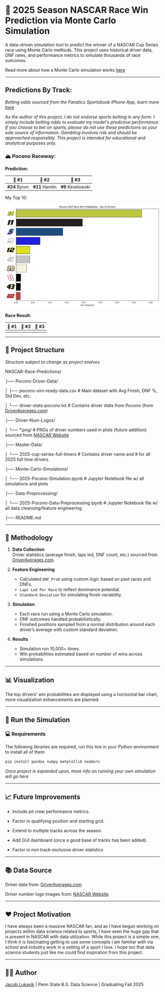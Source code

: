 # 🏁 2025 Season NASCAR Race Win Prediction via Monte Carlo Simulation

A data-driven simulation tool to predict the winner of a NASCAR Cup Series race using Monte Carlo methods. This project uses historical driver data, DNF rates, and performance metrics to simulate thousands of race outcomes.

Read more about how a Monte Carlo simulation works [here](https://www.ibm.com/think/topics/monte-carlo-simulation)

--- 

## Predictions By Track:

*Betting odds sourced from the Fanatics Sportsbook iPhone App, learn more [here](https://betfanatics.com/)*

*As the author of this project, I do not endorse sports betting in any form. I simply include betting odds to evaluate my model's predictive performance. If you choose to bet on sports, please do not use these predictions as your sole source of information. Gambling involves risk and should be approached responsibly. This project is intended for educational and analytical purposes only.*

### 🏔️ Pocono Raceway:

**Prediction:**

| 🥇 #1           | 🥈 #2           | 🥉 #3           |
|----------------|----------------|----------------|
| **#24** Byron  | **#11** Hamlin | **#6** Keselowski  |

My Top 10:

![Pocono 2025 Predicted Top 10](Predictions/Pocono-2025/Pocono-2025-Predicted-Top-10.png)

**Race Result:**

| 🥇 #1           | 🥈 #2           | 🥉 #3           |
|----------------|----------------|----------------|
|   |  |   |

---

## 📂 Project Structure

*Structure subject to change as project evolves*

NASCAR-Race-Predictions/

├── Pocono-Driver-Data/

│ ├── pocono-sim-ready-data.csv # Main dataset with Avg Finish, DNF %, Std Dev, etc.

│ └── driver-stats-pocono.txt # Contains driver stats from Pocono (from [DriverAverages.com](https://www.driveraverages.com/))

├── Driver-Num-Logos/

│ └── *.png/ # PNGs of driver numbers used in plots (future addition) sourced from [NASCAR Website](https://www.nascar.com/drivers/nascar-cup-series/)

├── Master-Data/

│ └── 2025-cup-series-full-timers # Contains driver name and # for all 2025 full time drivers.

├── Monte-Carlo-Simulations/

│ └── 2025-Pocono-Simulation.ipynb # Jupyter Notebook file w/ all simulations and plots

├── Data-Preprocessing/

│ └── 2025-Pocono-Data-Preprocessing.ipynb # Jupyter Notebook file w/ all data cleansing/feature engineering

├── README.md


---

## 🧠 Methodology

1. **Data Collection**  
   Driver statistics (average finish, laps led, DNF count, etc.) sourced from [DriverAverages.com](https://www.driveraverages.com).

2. **Feature Engineering**  
   - Calculated `DNF_Prob` using custom logic based on past races and DNFs.
   - `Laps Led Per Race` to reflect dominance potential.
   - `Standard Deviation` for simulating finish variability.

3. **Simulation**  
   - Each race run using a Monte Carlo simulation.
   - DNF outcomes handled probabilistically.
   - Finished positions sampled from a normal distribution around each driver’s average with custom standard deviation.

4. **Results**  
   - Simulation run 10,000+ times.
   - Win probabilities estimated based on number of wins across simulations.

---

## 📊 Visualization

The top drivers' win probabilities are displayed using a horizontal bar chart, more visualization enhancements are planned.

---

## 🔁 Run the Simulation

### 💻 Requirements

The following libraries are required, run this line in your Python environment to install all of them

```bash
pip install pandas numpy matplotlib seaborn
```

*Once project is expanded upon, more info on running your own simulation will go here*

--- 

## 📈 Future Improvements

- Include pit crew performance metrics.

- Factor in qualifying position and starting grid.

- Extend to multiple tracks across the season.

- Add GUI dashboard (once a good base of tracks has been added).

- Factor in non track-exclusive driver statistics

---

## 📚 Data Source

Driver data from: [DriverAverages.com](https://www.driveraverages.com/)

Driver number logo images from: [NASCAR Website](https://www.nascar.com/drivers/nascar-cup-series/)

---

## ❤️ Project Motivation

I have always been a massive NASCAR fan, and as I have begun working on projects within data science related to sports, I have seen the huge gap that is present in NASCAR with data utilization. While this project is a simple one, I think it is fascinating getting to use some concepts I am familiar with via school and industry work in a setting of a sport I love. I hope too that data science students just like me could find inspiration from this project.

---

## 🧑‍💻 Author
[Jacob Lukasik](https://www.linkedin.com/in/jacob-lukasik-00306826b/) | Penn State B.S. Data Science | Graduating Fall 2025
